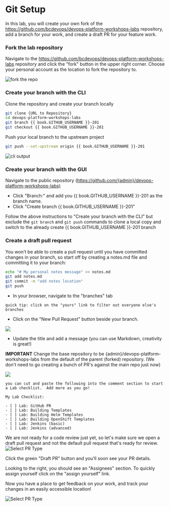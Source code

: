 # Git Setup
In this lab, you will create your own fork of the https://github.com/bcdevops/devops-platform-workshops-labs repository, add a branch for your work, and create a draft PR for your feature work.

### Fork the lab repository
Navigate to the <https://github.com/bcdevops/devops-platform-workshops-labs> repository and click the "fork" button in the upper right corner.  Choose your personal account as the location to fork the repository to.

![fork the repo](../assets/openshift201/01_git_fork.png)

### Create your branch with the CLI
Clone the repository and create your branch locally

``` bash
git clone {URL to Repository}
cd devops-platform-workshops-labs
git branch {{ book.GITHUB_USERNAME }}-201
git checkout {{ book.GITHUB_USERNAME }}-201
```

Push your local branch to the upstream project

``` bash
git push --set-upstream origin {{ book.GITHUB_USERNAME }}-201
```

![cli output](../assets/openshift201/01_git_cli_branch.png)

### Create your branch with the GUI

Navigate to the public repository (<https://github.com/{admin}/devops-platform-workshops-labs)>

- Click "Branch:" and add you {{ book.GITHUB_USERNAME }}-201 as the branch name.
- Click "Create branch {{ book.GITHUB_USERNAME }}-201"

Follow the above instructions to "Create your branch with the CLI" but exclude the `git branch` and `git push` commands to clone a local copy and switch to the already create {{ book.GITHUB_USERNAME }}-201 branch

### Create a draft pull request
You won't be able to create a pull request until you have committed changes in your branch, so start off by creating a notes.md file and committing it to your branch:

``` bash
echo "# My personal notes message" >> notes.md
git add notes.md
git commit -m "add notes location"
git push
```

- In your browser, navigate to the "branches" tab

`quick tip: click on the "yours" link to filter out everyone else's branches`

- Click on the "New Pull Request" button beside your branch.

![](../assets/openshift201/01_git_pr_branch.png)

- Update the title and add a message (you can use Markdown, creativity is great!)

**IMPORTANT** Change the base repository to be {admin}/devops-platform-workshops-labs from the default of the parent (forked) repository.  (We don't need to go creating a bunch of PR's against the main repo just now)

![](../assets/openshift201/01_git_pr_base.png)

`you can cut and paste the following into the comment section to start a Lab checklist.  Add more as you go!`

```
My Lab Checklist:

- [ ] Lab: GitHub PR
- [ ] Lab: Building Templates
- [ ] Lab: Building Helm Templates
- [ ] Lab: Building OpenShift Templates
- [ ] Lab: Jenkins (basic)
- [ ] Lab: Jenkins (advanced)
```

We are not ready for a code review just yet, so let's make sure we open a draft pull request and not the default pull request that's ready for review.
![Select PR Type](../assets/openshift201/01_git_pr_draft.png)

Click the green "Draft PR" button and you'll soon see your PR details.

Looking to the right, you should see an "Assignees" section.  To quickly assign yourself click on the "assign yourself" link.

Now you have a place to get feedback on your work, and track your changes in an easily accessible location!

![Select PR Type](../assets/openshift201/01_git_pr_ready.png)